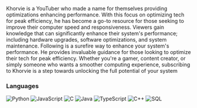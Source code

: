 Khorvie is a YouTuber who made a name for themselves providing optimizations enhancing performance. With this focus on optimizing tech for peak efficiency, he has become a go-to resource for those seeking to improve their computer speed and responsiveness. Viewers gain knowledge that can significantly enhance their system's performance; including hardware upgrades, software optimizations, and system maintenance.
Following is a surefire way to enhance your system's performance. He provides invaluable guidance for those looking to optimize their tech for peak efficiency. Whether you're a gamer, content creator, or simply someone who wants a smoother computing experience, subscribing to Khorvie is a step towards unlocking the full potential of your system

### Languages

![Python](https://img.shields.io/badge/-Python-000?&logo=Python)
![JavaScript](https://img.shields.io/badge/-JavaScript-000?&logo=JavaScript)
![C](https://img.shields.io/badge/-C-000?&logo=C)
![Java](https://img.shields.io/badge/-Java-000?&logo=Java&logoColor=007396)
![TypeScript](https://img.shields.io/badge/-TypeScript-000?&logo=TypeScript)
![C++](https://img.shields.io/badge/-C++-000?&logo=c%2b%2b&logoColor=00599C)
![SQL](https://img.shields.io/badge/-SQL-000?&logo=MySQL)
